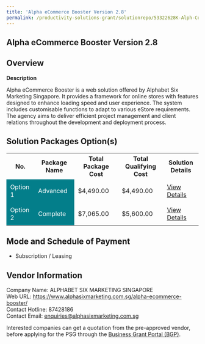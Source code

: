 ```yaml
---
title: 'Alpha eCommerce Booster Version 2.8'
permalink: /productivity-solutions-grant/solutionrepo/53322628K-Alph-Commrc-Boostr-v-28-G
---
```


## Alpha eCommerce Booster Version 2.8

## Overview

**Description**

Alpha eCommerce Booster is a web solution offered by Alphabet Six Marketing Singapore. It provides a framework for online stores with features designed to enhance loading speed and user experience. The system includes customisable functions to adapt to various eStore requirements. The agency aims to deliver efficient project management and client relations throughout the development and deployment process.

## Solution Packages Option(s)

<table>
<tr>
<th><b>No.</b></th>
<th><b>Package Name</b></th>
<th><b>Total Package Cost</b></th>
<th><b>Total Qualifying Cost</b></th>
<th><b>Solution Details</b></th>
</tr>
<tr>
<td style='padding: 10px; background-color: #037E8A; color: #FFFFFF;'>Option 1</td>
<td style='padding: 10px; background-color: #037E8A; color: #FFFFFF;'>Advanced</td>
<td style='padding: 10px;'>$4,490.00</td>
<td style='padding: 10px;'>$4,490.00</td>
<td style='padding: 10px;'><a href='/images/psg/53322628K_20240301_13032025_Desensitised_Annex3_Part1.pdf' target='_blank'>View Details</a></td>
</tr>
<tr>
<td style='padding: 10px; background-color: #037E8A; color: #FFFFFF;'>Option 2</td>
<td style='padding: 10px; background-color: #037E8A; color: #FFFFFF;'>Complete</td>
<td style='padding: 10px;'>$7,065.00</td>
<td style='padding: 10px;'>$5,600.00</td>
<td style='padding: 10px;'><a href='/images/psg/53322628K_20240301_13032025_Desensitised_Annex3_Part2.pdf' target='_blank'>View Details</a></td>
</tr>
</table>

## Mode and Schedule of Payment

 - Subscription / Leasing

## Vendor Information

 Company Name: ALPHABET SIX MARKETING SINGAPORE<br>Web URL: https://www.alphasixmarketing.com.sg/alpha-ecommerce-booster/ <br>Contact Hotline: 87428186 <br>Contact Email: enquiries@alphasixmarketing.com.sg <br>

Interested companies can get a quotation from the pre-approved vendor, before applying for the PSG through the <a href='https://www.businessgrants.gov.sg/' target='_blank' rel='noopener'>Business Grant Portal (BGP)</a>.

<script src="/jquery/resize-tables.js"></script>
